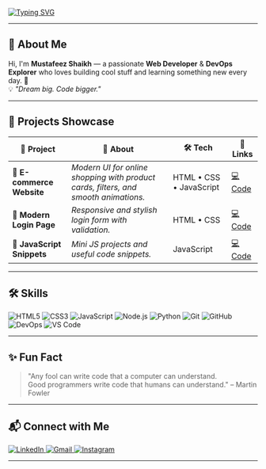 <!-- Typing Animation -->
[![Typing SVG](https://readme-typing-svg.demolab.com?font=Fira+Code&pause=1000&color=FF5733&width=600&lines=Hey+there!+I'm+Mustafeez+Shaikh;Web+Developer+%7C+DevOps+Enthusiast;Always+Learning+%26+Building;Turning+Coffee+into+Code;Full-Stack+in+the+Making;Building+Cool+Stuff%2C+One+Commit+at+a+Time)](https://git.io/typing-svg)

---

## 🌟 **About Me**
Hi, I'm **Mustafeez Shaikh** — a passionate **Web Developer** & **DevOps Explorer** who loves building cool stuff and learning something new every day. 🚀  
💡 _"Dream big. Code bigger."_  

---

## 💼 **Projects Showcase**
| 🚀 Project | 📄 About | 🛠 Tech | 🔗 Links |
|------------|---------|--------|----------|
| 🛒 **E-commerce Website** | *Modern UI for online shopping with product cards, filters, and smooth animations.* | HTML • CSS • JavaScript | [💻 Code](https://github.com/Musa-04/Ecommerce) |
| 🔐 **Modern Login Page** | *Responsive and stylish login form with validation.* | HTML • CSS | [💻 Code](https://github.com/Musa-04/Modern_login_page) |
| 📜 **JavaScript Snippets** | *Mini JS projects and useful code snippets.* | JavaScript | [💻 Code](https://github.com/Musa-04/javaScript) |

---

## 🛠️ **Skills**
<p align="left">
  <img src="https://img.icons8.com/color/48/html-5--v1.png" alt="HTML5"/>
  <img src="https://img.icons8.com/color/48/css3.png" alt="CSS3"/>
  <img src="https://img.icons8.com/color/48/javascript--v1.png" alt="JavaScript"/>
  <img src="https://img.icons8.com/color/48/nodejs.png" alt="Node.js"/>
  <img src="https://img.icons8.com/color/48/python--v1.png" alt="Python"/>
  <img src="https://img.icons8.com/color/48/git.png" alt="Git"/>
  <img src="https://img.icons8.com/ios-glyphs/48/github.png" alt="GitHub"/>
  <img src="https://img.icons8.com/color/48/azure-1.png" alt="DevOps"/>
  <img src="https://img.icons8.com/color/48/visual-studio-code-2019.png" alt="VS Code"/>
</p>
  


---


## ✨ **Fun Fact**
> "Any fool can write code that a computer can understand.  
> Good programmers write code that humans can understand." – Martin Fowler

---
## 📬 **Connect with Me**
<p align="left">
  <a href="https://www.linkedin.com/in/mustafeez-shaikh-50b786306" target="_blank">
    <img src="https://img.icons8.com/color/48/linkedin.png" alt="LinkedIn"/>
  </a>
  <a href="mailto:mustafeezshaikh@gmail.com" target="_blank">
    <img src="https://img.icons8.com/color/48/gmail-new.png" alt="Gmail"/>
  </a>
  <a href="https://www.instagram.com/musa_shaikh_0404" target="_blank">
    <img src="https://img.icons8.com/color/48/instagram-new--v1.png" alt="Instagram"/>
  </a>
</p>

---
